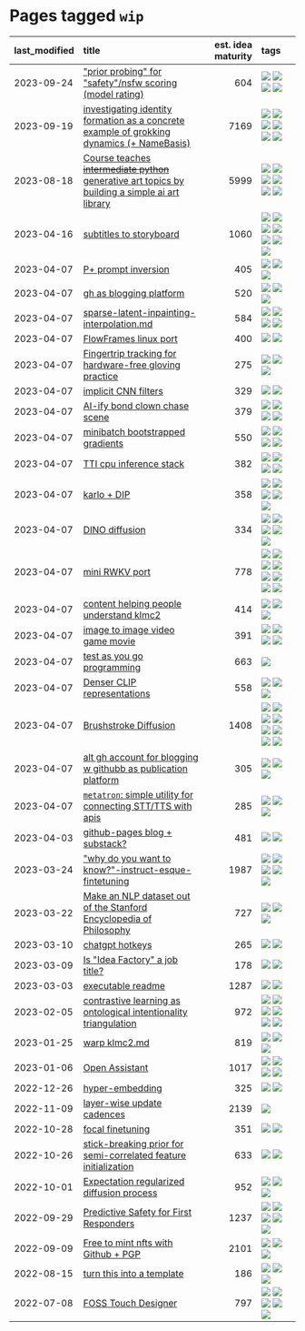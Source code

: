 # Pages tagged `wip`

|last_modified|title|est. idea maturity|tags
|:---|:---|---:|:---|
|2023-09-24|["prior probing" for "safety"/nsfw scoring (model rating)](../prior_probing.md)|604|[![](https://img.shields.io/badge/tag-alignment-32d44f)](../tags/alignment.md) [![](https://img.shields.io/badge/tag-experimental-35b163)](../tags/experimental.md) [![](https://img.shields.io/badge/tag-mechanistic_interpretability-3f3dc3)](../tags/mechanistic_interpretability.md) [![](https://img.shields.io/badge/tag-wip-dad82b)](../tags/wip.md)|
|2023-09-19|[investigating identity formation as a concrete example of grokking dynamics (+ NameBasis)](../identity_grokking_dynamics.md)|7169|[![](https://img.shields.io/badge/tag-alignment-32d44f)](../tags/alignment.md) [![](https://img.shields.io/badge/tag-experimental-35b163)](../tags/experimental.md) [![](https://img.shields.io/badge/tag-interpretability-394ee4)](../tags/interpretability.md) [![](https://img.shields.io/badge/tag-publication-1eefac)](../tags/publication.md) [![](https://img.shields.io/badge/tag-safety-cc5ed7)](../tags/safety.md) [![](https://img.shields.io/badge/tag-wip-dad82b)](../tags/wip.md)|
|2023-08-18|[Course teaches ~~intermediate python~~ generative art topics by building a simple ai art library](../Course_teaches_basic_python_by_building_a_simple_ai_art_library.md)|5999|[![](https://img.shields.io/badge/tag-curriculum-43d799)](../tags/curriculum.md) [![](https://img.shields.io/badge/tag-education-3f9741)](../tags/education.md) [![](https://img.shields.io/badge/tag-from_issue-f14da)](../tags/from_issue.md) [![](https://img.shields.io/badge/tag-public_good-e8ae48)](../tags/public_good.md) [![](https://img.shields.io/badge/tag-publication-1eefac)](../tags/publication.md) [![](https://img.shields.io/badge/tag-wip-dad82b)](../tags/wip.md)|
|2023-04-16|[subtitles to storyboard](../subtitles-to-storyboard.md)|1060|[![](https://img.shields.io/badge/tag-accessibility-752fd7)](../tags/accessibility.md) [![](https://img.shields.io/badge/tag-animation-1614f8)](../tags/animation.md) [![](https://img.shields.io/badge/tag-completed-a68128)](../tags/completed.md) [![](https://img.shields.io/badge/tag-open_source-c4fb38)](../tags/open_source.md) [![](https://img.shields.io/badge/tag-prompting-e839f4)](../tags/prompting.md) [![](https://img.shields.io/badge/tag-tooling-9c3a4a)](../tags/tooling.md) [![](https://img.shields.io/badge/tag-wip-dad82b)](../tags/wip.md)|
|2023-04-07|[P+ prompt inversion](../p_plus_inversion.md)|405|[![](https://img.shields.io/badge/tag-prompting-e839f4)](../tags/prompting.md) [![](https://img.shields.io/badge/tag-tooling-9c3a4a)](../tags/tooling.md) [![](https://img.shields.io/badge/tag-wip-dad82b)](../tags/wip.md)|
|2023-04-07|[gh as blogging platform](../gh_as_blogging_platform.md)|520|[![](https://img.shields.io/badge/tag-publication-1eefac)](../tags/publication.md) [![](https://img.shields.io/badge/tag-tooling-9c3a4a)](../tags/tooling.md) [![](https://img.shields.io/badge/tag-wip-dad82b)](../tags/wip.md)|
|2023-04-07|[sparse-latent-inpainting-interpolation.md](../sparse-latent-inpainting-interpolation.md)|584|[![](https://img.shields.io/badge/tag-animation-1614f8)](../tags/animation.md) [![](https://img.shields.io/badge/tag-prompting-e839f4)](../tags/prompting.md) [![](https://img.shields.io/badge/tag-tooling-9c3a4a)](../tags/tooling.md) [![](https://img.shields.io/badge/tag-wip-dad82b)](../tags/wip.md)|
|2023-04-07|[FlowFrames linux port](../flowframes-linux-port.md)|400|[![](https://img.shields.io/badge/tag-tooling-9c3a4a)](../tags/tooling.md) [![](https://img.shields.io/badge/tag-wip-dad82b)](../tags/wip.md)|
|2023-04-07|[Fingertrip tracking for hardware-free gloving practice](../fingertrip_tracking_for_hardware_free_gloveing_practice.md)|275|[![](https://img.shields.io/badge/tag-experimental-35b163)](../tags/experimental.md) [![](https://img.shields.io/badge/tag-tooling-9c3a4a)](../tags/tooling.md) [![](https://img.shields.io/badge/tag-wip-dad82b)](../tags/wip.md)|
|2023-04-07|[implicit CNN filters](../implicit-cnn-filters.md)|329|[![](https://img.shields.io/badge/tag-experimental-35b163)](../tags/experimental.md) [![](https://img.shields.io/badge/tag-wip-dad82b)](../tags/wip.md)|
|2023-04-07|[AI-ify bond clown chase scene](../bond_clown_chase_scene.md)|379|[![](https://img.shields.io/badge/tag-animation-1614f8)](../tags/animation.md) [![](https://img.shields.io/badge/tag-experimental-35b163)](../tags/experimental.md) [![](https://img.shields.io/badge/tag-foundation-b5ec2c)](../tags/foundation.md) [![](https://img.shields.io/badge/tag-wip-dad82b)](../tags/wip.md)|
|2023-04-07|[minibatch bootstrapped gradients](../minibatch-bootstrapped-gradients.md)|550|[![](https://img.shields.io/badge/tag-experimental-35b163)](../tags/experimental.md) [![](https://img.shields.io/badge/tag-optimization-2b1224)](../tags/optimization.md) [![](https://img.shields.io/badge/tag-training-abf295)](../tags/training.md) [![](https://img.shields.io/badge/tag-wip-dad82b)](../tags/wip.md)|
|2023-04-07|[TTI cpu inference stack](../TTI-cpu-inference-stack.md)|382|[![](https://img.shields.io/badge/tag-accessibility-752fd7)](../tags/accessibility.md) [![](https://img.shields.io/badge/tag-stability-683f3)](../tags/stability.md) [![](https://img.shields.io/badge/tag-tooling-9c3a4a)](../tags/tooling.md) [![](https://img.shields.io/badge/tag-wip-dad82b)](../tags/wip.md)|
|2023-04-07|[karlo + DIP](../karlo-dip.md)|358|[![](https://img.shields.io/badge/tag-deepimageprior-35d2ce)](../tags/deepimageprior.md) [![](https://img.shields.io/badge/tag-experimental-35b163)](../tags/experimental.md) [![](https://img.shields.io/badge/tag-image_generation-8e95e2)](../tags/image_generation.md) [![](https://img.shields.io/badge/tag-prior-be4650)](../tags/prior.md) [![](https://img.shields.io/badge/tag-wip-dad82b)](../tags/wip.md)|
|2023-04-07|[DINO diffusion](../DINO-diffusion.md)|334|[![](https://img.shields.io/badge/tag-completed-a68128)](../tags/completed.md) [![](https://img.shields.io/badge/tag-experimental-35b163)](../tags/experimental.md) [![](https://img.shields.io/badge/tag-nerf-82d6e)](../tags/nerf.md) [![](https://img.shields.io/badge/tag-tooling-9c3a4a)](../tags/tooling.md) [![](https://img.shields.io/badge/tag-wip-dad82b)](../tags/wip.md)|
|2023-04-07|[mini RWKV port](../rust_rwkv.md)|778|[![](https://img.shields.io/badge/tag-RNN-3a9a4f)](../tags/RNN.md) [![](https://img.shields.io/badge/tag-completed-a68128)](../tags/completed.md) [![](https://img.shields.io/badge/tag-experimental-35b163)](../tags/experimental.md) [![](https://img.shields.io/badge/tag-ggml-d9f12f)](../tags/ggml.md) [![](https://img.shields.io/badge/tag-mobilenet-fe76cf)](../tags/mobilenet.md) [![](https://img.shields.io/badge/tag-model_compression-8fb3d)](../tags/model_compression.md) [![](https://img.shields.io/badge/tag-tooling-9c3a4a)](../tags/tooling.md) [![](https://img.shields.io/badge/tag-wip-dad82b)](../tags/wip.md)|
|2023-04-07|[content helping people understand klmc2](../explaining_klmc2.md)|414|[![](https://img.shields.io/badge/tag-meta-4d5a4)](../tags/meta.md) [![](https://img.shields.io/badge/tag-tooling-9c3a4a)](../tags/tooling.md) [![](https://img.shields.io/badge/tag-wip-dad82b)](../tags/wip.md)|
|2023-04-07|[image to image video game movie](../img2img_video_game_movie.md)|391|[![](https://img.shields.io/badge/tag-animation-1614f8)](../tags/animation.md) [![](https://img.shields.io/badge/tag-prompting-e839f4)](../tags/prompting.md) [![](https://img.shields.io/badge/tag-tooling-9c3a4a)](../tags/tooling.md) [![](https://img.shields.io/badge/tag-wip-dad82b)](../tags/wip.md)|
|2023-04-07|[test as you go programming](../adhd_test_as_you_go.md)|663|[![](https://img.shields.io/badge/tag-wip-dad82b)](../tags/wip.md)|
|2023-04-07|[Denser CLIP representations](../denser-CLIP.md)|558|[![](https://img.shields.io/badge/tag-experimental-35b163)](../tags/experimental.md) [![](https://img.shields.io/badge/tag-tooling-9c3a4a)](../tags/tooling.md) [![](https://img.shields.io/badge/tag-wip-dad82b)](../tags/wip.md)|
|2023-04-07|[Brushstroke Diffusion](../brushstroke-diffusion.md)|1408|[![](https://img.shields.io/badge/tag-artisticstyletransfer-50c04b)](../tags/artisticstyletransfer.md) [![](https://img.shields.io/badge/tag-creativity-4072a1)](../tags/creativity.md) [![](https://img.shields.io/badge/tag-deepgenerativemodeling-7c795e)](../tags/deepgenerativemodeling.md) [![](https://img.shields.io/badge/tag-experimental-35b163)](../tags/experimental.md) [![](https://img.shields.io/badge/tag-image_processing-95bed6)](../tags/image_processing.md) [![](https://img.shields.io/badge/tag-modeltraining-1743a)](../tags/modeltraining.md) [![](https://img.shields.io/badge/tag-painting-c92725)](../tags/painting.md) [![](https://img.shields.io/badge/tag-wip-dad82b)](../tags/wip.md)|
|2023-04-07|[alt gh account for blogging w githubb as publication platform](../alt_gh_account_for_blogging.md)|305|[![](https://img.shields.io/badge/tag-MILESTONE_POC-76bb24)](../tags/MILESTONE_POC.md) [![](https://img.shields.io/badge/tag-publication-1eefac)](../tags/publication.md) [![](https://img.shields.io/badge/tag-wip-dad82b)](../tags/wip.md)|
|2023-04-07|[`metatron`: simple utility for connecting STT/TTS with apis](../metatron.md)|285|[![](https://img.shields.io/badge/tag-accessibility-752fd7)](../tags/accessibility.md) [![](https://img.shields.io/badge/tag-tooling-9c3a4a)](../tags/tooling.md) [![](https://img.shields.io/badge/tag-wip-dad82b)](../tags/wip.md)|
|2023-04-03|[github-pages blog + substack?](../gh-pages-blog-plus-substack.md)|481|[![](https://img.shields.io/badge/tag-tooling-9c3a4a)](../tags/tooling.md) [![](https://img.shields.io/badge/tag-wip-dad82b)](../tags/wip.md)|
|2023-03-24|["why do you want to know?"-instruct-esque-fintetuning](../whydoyouwantoknow.md)|1987|[![](https://img.shields.io/badge/tag-aiethics-254eb)](../tags/aiethics.md) [![](https://img.shields.io/badge/tag-alignment-32d44f)](../tags/alignment.md) [![](https://img.shields.io/badge/tag-dialogue-fde018)](../tags/dialogue.md) [![](https://img.shields.io/badge/tag-models-957448)](../tags/models.md) [![](https://img.shields.io/badge/tag-wip-dad82b)](../tags/wip.md)|
|2023-03-22|[Make an NLP dataset out of the Stanford Encyclopedia of Philosophy](../sep_dataset.md)|727|[![](https://img.shields.io/badge/tag-dataset-77485f)](../tags/dataset.md) [![](https://img.shields.io/badge/tag-publication-1eefac)](../tags/publication.md) [![](https://img.shields.io/badge/tag-wip-dad82b)](../tags/wip.md)|
|2023-03-10|[chatgpt hotkeys](../chatgpt_hotkeys.md)|265|[![](https://img.shields.io/badge/tag-tooling-9c3a4a)](../tags/tooling.md) [![](https://img.shields.io/badge/tag-wip-dad82b)](../tags/wip.md)|
|2023-03-09|[Is "Idea Factory" a job title?](../idea_factory.md)|178|[![](https://img.shields.io/badge/tag-meta-4d5a4)](../tags/meta.md) [![](https://img.shields.io/badge/tag-wip-dad82b)](../tags/wip.md)|
|2023-03-03|[executable readme](../executable_readme.md)|1287|[![](https://img.shields.io/badge/tag-tooling-9c3a4a)](../tags/tooling.md) [![](https://img.shields.io/badge/tag-wip-dad82b)](../tags/wip.md)|
|2023-02-05|[contrastive learning as ontological intentionality triangulation](../contrastive_learning_as_ontological_intentionality_triangulation.md)|972|[![](https://img.shields.io/badge/tag-meta-4d5a4)](../tags/meta.md) [![](https://img.shields.io/badge/tag-philosophy-d5ffe)](../tags/philosophy.md) [![](https://img.shields.io/badge/tag-semiotics-e168be)](../tags/semiotics.md) [![](https://img.shields.io/badge/tag-synesthesia-96f12e)](../tags/synesthesia.md) [![](https://img.shields.io/badge/tag-theory-5e378d)](../tags/theory.md) [![](https://img.shields.io/badge/tag-wip-dad82b)](../tags/wip.md)|
|2023-01-25|[warp klmc2.md](../warp_klmc2.md)|819|[![](https://img.shields.io/badge/tag-animation-1614f8)](../tags/animation.md) [![](https://img.shields.io/badge/tag-tooling-9c3a4a)](../tags/tooling.md) [![](https://img.shields.io/badge/tag-wip-dad82b)](../tags/wip.md)|
|2023-01-06|[Open Assistant](../open-assistant.md)|1017|[![](https://img.shields.io/badge/tag-accessibility-752fd7)](../tags/accessibility.md) [![](https://img.shields.io/badge/tag-publicgood-b25b5)](../tags/publicgood.md) [![](https://img.shields.io/badge/tag-stability-683f3)](../tags/stability.md) [![](https://img.shields.io/badge/tag-wip-dad82b)](../tags/wip.md)|
|2022-12-26|[hyper-embedding](../hyperembedding.md)|325|[![](https://img.shields.io/badge/tag-experimental-35b163)](../tags/experimental.md) [![](https://img.shields.io/badge/tag-wip-dad82b)](../tags/wip.md)|
|2022-11-09|[layer-wise update cadences](../layer-wise-update-cadences.md)|2139|[![](https://img.shields.io/badge/tag-wip-dad82b)](../tags/wip.md)|
|2022-10-28|[focal finetuning](../focal_finetuning.md)|351|[![](https://img.shields.io/badge/tag-tooling-9c3a4a)](../tags/tooling.md) [![](https://img.shields.io/badge/tag-wip-dad82b)](../tags/wip.md)|
|2022-10-26|[stick-breaking prior for semi-correlated feature initialization](../stickbreaking-init.md)|633|[![](https://img.shields.io/badge/tag-experimental-35b163)](../tags/experimental.md) [![](https://img.shields.io/badge/tag-wip-dad82b)](../tags/wip.md)|
|2022-10-01|[Expectation regularized diffusion process](../expectation-regularized-diffusion.md)|952|[![](https://img.shields.io/badge/tag-experimental-35b163)](../tags/experimental.md) [![](https://img.shields.io/badge/tag-stability-683f3)](../tags/stability.md) [![](https://img.shields.io/badge/tag-wip-dad82b)](../tags/wip.md)|
|2022-09-29|[Predictive Safety for First Responders](../safety-officer.md)|1237|[![](https://img.shields.io/badge/tag-completed-a68128)](../tags/completed.md) [![](https://img.shields.io/badge/tag-dataset-77485f)](../tags/dataset.md) [![](https://img.shields.io/badge/tag-publication-1eefac)](../tags/publication.md) [![](https://img.shields.io/badge/tag-publicgood-b25b5)](../tags/publicgood.md) [![](https://img.shields.io/badge/tag-wip-dad82b)](../tags/wip.md)|
|2022-09-09|[Free to mint nfts with Github + PGP](../free-to-mint-nfts_git_plus_pgp.md)|2101|[![](https://img.shields.io/badge/tag-publicgood-b25b5)](../tags/publicgood.md) [![](https://img.shields.io/badge/tag-tooling-9c3a4a)](../tags/tooling.md) [![](https://img.shields.io/badge/tag-wip-dad82b)](../tags/wip.md)|
|2022-08-15|[turn this into a template](../benchwarmers-template.md)|186|[![](https://img.shields.io/badge/tag-meta-4d5a4)](../tags/meta.md) [![](https://img.shields.io/badge/tag-tooling-9c3a4a)](../tags/tooling.md) [![](https://img.shields.io/badge/tag-wip-dad82b)](../tags/wip.md)|
|2022-07-08|[FOSS Touch Designer](../FOSS_touch_designer.md)|797|[![](https://img.shields.io/badge/tag-alignment-32d44f)](../tags/alignment.md) [![](https://img.shields.io/badge/tag-animation-1614f8)](../tags/animation.md) [![](https://img.shields.io/badge/tag-publicgood-b25b5)](../tags/publicgood.md) [![](https://img.shields.io/badge/tag-tooling-9c3a4a)](../tags/tooling.md) [![](https://img.shields.io/badge/tag-wip-dad82b)](../tags/wip.md)|